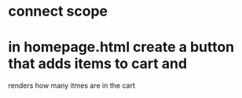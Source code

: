 # connect scope

  # in homepage.html create a button that adds items to cart and 
  renders how many itmes are in the cart 